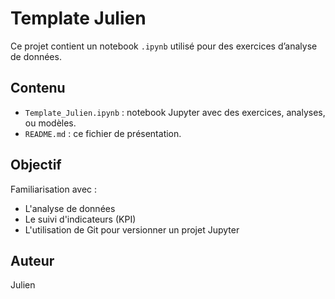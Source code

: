 # Template Julien

Ce projet contient un notebook `.ipynb` utilisé pour des exercices d’analyse de données.

## Contenu

- `Template_Julien.ipynb` : notebook Jupyter avec des exercices, analyses, ou modèles.
- `README.md` : ce fichier de présentation.

## Objectif

Familiarisation avec :
- L'analyse de données
- Le suivi d'indicateurs (KPI)
- L'utilisation de Git pour versionner un projet Jupyter

## Auteur

Julien
